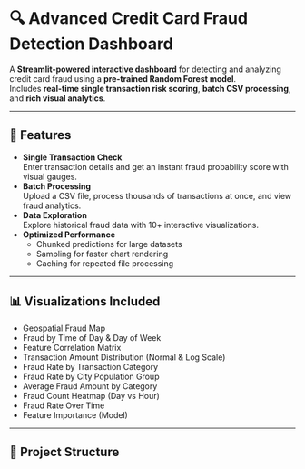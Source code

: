 # 🔍 Advanced Credit Card Fraud Detection Dashboard

A **Streamlit-powered interactive dashboard** for detecting and analyzing credit card fraud using a **pre-trained Random Forest model**.  
Includes **real-time single transaction risk scoring**, **batch CSV processing**, and **rich visual analytics**.

---

## 🚀 Features
- **Single Transaction Check**  
  Enter transaction details and get an instant fraud probability score with visual gauges.
- **Batch Processing**  
  Upload a CSV file, process thousands of transactions at once, and view fraud analytics.
- **Data Exploration**  
  Explore historical fraud data with 10+ interactive visualizations.
- **Optimized Performance**  
  - Chunked predictions for large datasets  
  - Sampling for faster chart rendering  
  - Caching for repeated file processing

---

## 📊 Visualizations Included
- Geospatial Fraud Map
- Fraud by Time of Day & Day of Week
- Feature Correlation Matrix
- Transaction Amount Distribution (Normal & Log Scale)
- Fraud Rate by Transaction Category
- Fraud Rate by City Population Group
- Average Fraud Amount by Category
- Fraud Count Heatmap (Day vs Hour)
- Fraud Rate Over Time
- Feature Importance (Model)

---

## 📂 Project Structure
